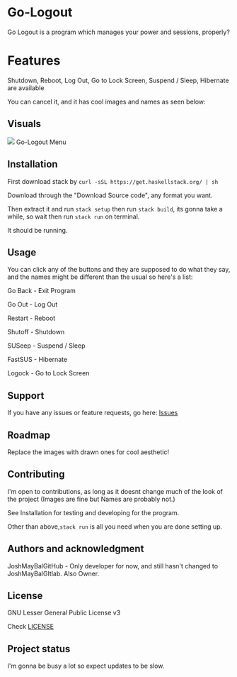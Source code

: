 # Go-Logout

Go Logout is a program which manages your power and sessions, properly?

# Features
Shutdown, Reboot, Log Out, Go to Lock Screen, Suspend / Sleep, Hibernate are available

You can cancel it, and it has cool images and names as seen below:

## Visuals
<img src=https://gitlab.com/JoshMayBalGitHub/go-logout/-/raw/main/img/preview.png/>
Go-Logout Menu


## Installation
First download stack by `curl -sSL https://get.haskellstack.org/ | sh`

Download through the "Download Source code", any format you want.

Then extract it and run `stack setup` then run `stack build`, its gonna take a while, so wait then run `stack run` on terminal.

It should be running.
## Usage
You can click any of the buttons and they are supposed to do what they say, and the names might be different than the usual so here's a list:

Go Back - Exit Program

Go Out - Log Out

Restart - Reboot

Shutoff - Shutdown

SUSeep - Suspend / Sleep

FastSUS - Hibernate

Logock - Go to Lock Screen
## Support
If you have any issues or feature requests, go here: <a href=https://gitlab.com/JoshMayBalGitHub/go-logout/-/issues>Issues</a>

## Roadmap
Replace the images with drawn ones for cool aesthetic!

## Contributing
I'm open to contributions, as long as it doesnt change much of the look of the project (Images are fine but Names are probably not.)

See Installation for testing and developing for the program.

Other than above,`stack run` is all you need when you are done setting up.

## Authors and acknowledgment
JoshMayBalGitHub - Only developer for now, and still hasn't changed to JoshMayBalGItlab. Also Owner.

## License
GNU Lesser General Public License v3

Check <a href=https://gitlab.com/JoshMayBalGitHub/go-logout/-/blob/main/LICENSE>LICENSE</a>

## Project status
I'm gonna be busy a lot so expect updates to be slow.
